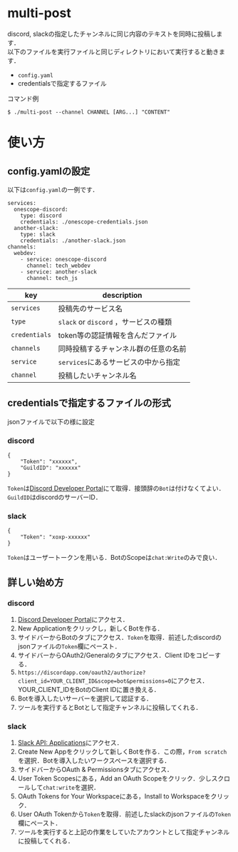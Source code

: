 # multi-post
discord, slackの指定したチャンネルに同じ内容のテキストを同時に投稿します．\
以下のファイルを実行ファイルと同じディレクトリにおいて実行すると動きます．
- `config.yaml`
- credentialsで指定するファイル

コマンド例
```
$ ./multi-post --channel CHANNEL [ARG...] "CONTENT"
```
# 使い方
## config.yamlの設定
以下は`config.yaml`の一例です．
```
services:
  onescope-discord:
    type: discord
    credentials: ./onescope-credentials.json
  another-slack:
    type: slack
    credentials: ./another-slack.json
channels:
  webdev:
    - service: onescope-discord
      channel: tech_webdev
    - service: another-slack
      channel: tech_js  
```

| key | description |
| --- | --- |
| `services` | 投稿先のサービス名 |
| `type` | `slack` or `discord` ，サービスの種類 |
| `credentials` | token等の認証情報を含んだファイル |
| `channels` | 同時投稿するチャンネル群の任意の名前 |
| `service` | `services`にあるサービスの中から指定 |
| `channel` | 投稿したいチャンネル名 |

## credentialsで指定するファイルの形式
jsonファイルで以下の様に設定
### discord
```
{
    "Token": "xxxxxx",
    "GuildID": "xxxxxx"
}
```
`Token`は[Discord Developer Portal](https://discord.com/developers/applications)にて取得．接頭辞の`Bot`は付けなくてよい．
`GuildID`はdiscordのサーバーID．
### slack
```
{
    "Token": "xoxp-xxxxxx"
}
```
`Token`はユーザートークンを用いる．BotのScopeは`chat:Write`のみで良い．

## 詳しい始め方
### discord
1. [Discord Developer Portal](https://discord.com/developers/applications)にアクセス．
1. New Applicationをクリックし，新しくBotを作る．
1. サイドバーからBotのタブにアクセス．`Token`を取得．前述したdiscordのjsonファイルの`Token`欄にペースト．
1. サイドバーからOAuth2/Generalのタブにアクセス．Client IDをコピーする．
1. `https://discordapp.com/oauth2/authorize?client_id=YOUR_CLIENT_ID&scope=bot&permissions=0`にアクセス．YOUR_CLIENT_IDをBotのClient IDに置き換える．
1. Botを導入したいサーバーを選択して認証する．
1. ツールを実行するとBotとして指定チャンネルに投稿してくれる．

### slack
1. [Slack API: Applications](https://api.slack.com/apps)にアクセス．
1. Create New Appをクリックして新しくBotを作る．この際，`From scratch`を選択．Botを導入したいワークスペースを選択する．
1. サイドバーからOAuth & Permissionsタブにアクセス．
1. User Token Scopesにある，Add an OAuth Scopeをクリック．少しスクロールして`chat:write`を選択．
1. OAuth Tokens for Your Workspaceにある，Install to Workspaceをクリック．
1. User OAuth Tokenから`Token`を取得．前述したslackのjsonファイルの`Token`欄にペースト．
1. ツールを実行すると上記の作業をしていたアカウントとして指定チャンネルに投稿してくれる．
